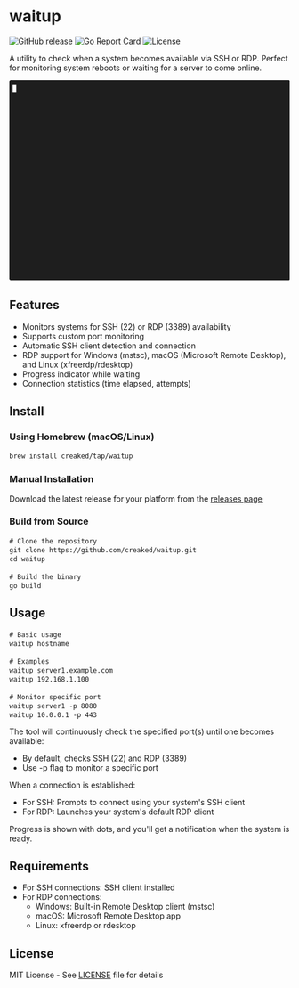 # waitup
[![GitHub release](https://img.shields.io/github/v/release/creaked/waitup)](https://github.com/creaked/waitup/releases)
[![Go Report Card](https://goreportcard.com/badge/github.com/creaked/waitup)](https://goreportcard.com/report/github.com/creaked/waitup)
[![License](https://img.shields.io/github/license/creaked/waitup)](LICENSE)

A utility to check when a system becomes available via SSH or RDP. Perfect for monitoring system reboots or waiting for a server to come online.

![Demo of waitup in action](media/demo.gif)

## Features
- Monitors systems for SSH (22) or RDP (3389) availability
- Supports custom port monitoring
- Automatic SSH client detection and connection
- RDP support for Windows (mstsc), macOS (Microsoft Remote Desktop), and Linux (xfreerdp/rdesktop)
- Progress indicator while waiting
- Connection statistics (time elapsed, attempts)

## Install

### Using Homebrew (macOS/Linux)
```bash
brew install creaked/tap/waitup
```

### Manual Installation

Download the latest release for your platform from the [releases page](https://github.com/creaked/waitup/releases/latest)

### Build from Source
```console
# Clone the repository
git clone https://github.com/creaked/waitup.git
cd waitup

# Build the binary
go build
```

## Usage
```console
# Basic usage
waitup hostname

# Examples
waitup server1.example.com
waitup 192.168.1.100

# Monitor specific port
waitup server1 -p 8080
waitup 10.0.0.1 -p 443
```
The tool will continuously check the specified port(s) until one becomes available:
- By default, checks SSH (22) and RDP (3389)
- Use -p flag to monitor a specific port

When a connection is established:
- For SSH: Prompts to connect using your system's SSH client
- For RDP: Launches your system's default RDP client

Progress is shown with dots, and you'll get a notification when the system is ready.

## Requirements
- For SSH connections: SSH client installed
- For RDP connections:
  - Windows: Built-in Remote Desktop client (mstsc)
  - macOS: Microsoft Remote Desktop app
  - Linux: xfreerdp or rdesktop

## License

MIT License - See [LICENSE](LICENSE) file for details 
